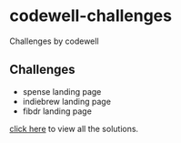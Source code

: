 # codewell-challenges
Challenges by codewell

## Challenges

* spense landing page
* indiebrew landing page
* fibdr landing page


[click here](https://projects-developingweb.vercel.app) to view all the solutions.
